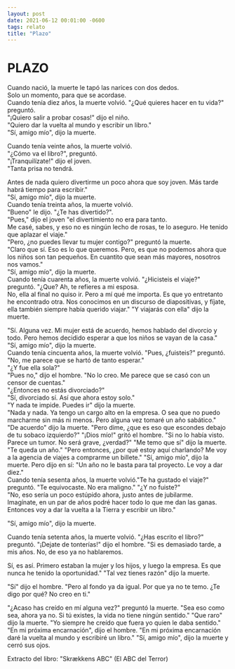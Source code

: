 ```yaml
---
layout: post
date: 2021-06-12 00:01:00 -0600
tags: relato
title: "Plazo"
---
```


# PLAZO

Cuando nació, la muerte le tapó las narices con dos dedos.  
Solo un momento, para que se acordase.  
Cuando tenía diez años, la muerte volvió. "¿Qué quieres hacer en tu vida?" preguntó.  
"¡Quiero salir a probar cosas!" dijo el niño.  
"Quiero dar la vuelta al mundo y escribir un libro."  
"Sí, amigo mío", dijo la muerte.

Cuando tenía veinte años, la muerte volvió.  
"¿Cómo va el libro?", preguntó.  
"¡Tranquilízate!" dijo el joven.  
"Tanta prisa no tendrá.

Antes de nada quiero divertirme un poco ahora que soy joven.   Más tarde habrá tiempo para escribir."  
"Sí, amigo mío", dijo la muerte.  
Cuando tenía treinta años, la muerte volvió.  
"Bueno" le dijo. "¿Te has divertido?".  
"Pues," dijo el joven "el divertimiento no era para tanto.  
Me casé, sabes, y eso no es ningún lecho de rosas, te lo aseguro. He tenido que aplazar el viaje."  
"Pero, ¿no puedes llevar tu mujer contigo?" preguntó la muerte.  
"Claro que sí. Eso es lo que queremos. Pero, es que no podemos ahora que los niños son tan pequeños. En cuantito que sean más mayores, nosotros nos vamos."  
"Sí, amigo mío", dijo la muerte.  
Cuando tenía cuarenta años, la muerte volvió. "¿Hicisteis el viaje?" preguntó. "¿Que? Ah, te refieres a mi esposa.  
No, ella al final no quiso ir. Pero a mí qué me importa. Es que yo entretanto he encontrado otra. Nos conocimos en un discurso de diapositivas, y fíjate, ella también siempre había querido viajar." "Y viajarás con ella" dijo la muerte.

"Sí. Alguna vez. Mi mujer está de acuerdo, hemos hablado del divorcio y todo. Pero hemos decidido esperar a que los niños se vayan de la casa."  
"Sí, amigo mío", dijo la muerte.  
Cuando tenía cincuenta años, la muerte volvió. "Pues,  ¿fuisteis?" preguntó.  
"No, me parece que se hartó de tanto esperar."  
"¿Y fue ella sola?"  
"Pues no," dijo el hombre. "No lo creo. Me parece que se casó con un censor de cuentas."  
"¿Entonces no estás divorciado?"  
"Sí, divorciado sí. Así que ahora estoy solo."  
"Y nada te impide. Puedes ir" dijo la muerte.  
"Nada y nada. Ya tengo un cargo alto en la empresa. O sea que no puedo marcharme sin más ni menos. Pero alguna vez tomaré un año sabático."  
"De acuerdo" dijo la muerte. "Pero dime, ¿que es eso que escondes debajo de tu sobaco izquierdo?" "¡Dios mío!" gritó el hombre. "Si no lo había visto.  
Parece un tumor. No será grave, ¿verdad?" "Me temo que sí" dijo la muerte. "Te queda un año." "Pero entonces, ¿por qué estoy aquí charlando? Me voy a la agencia de viajes a comprarme un billete." "Sí, amigo mío", dijo la muerte. Pero dijo en sí: "Un año no le basta para tal proyecto. Le voy a dar diez."  
Cuando tenía sesenta años, la muerte volvió."Te ha gustado el viaje?" preguntó. "Te equivocaste. No era maligno." "¿Y no fuiste?"  
"No, eso sería un poco estúpido ahora, justo antes de jubilarme.  
Imagínate, en un par de años podré hacer todo lo que me dan las ganas.  
Entonces voy a dar la vuelta a la Tierra y escribir un libro."

"Sí, amigo mío", dijo la muerte.

Cuando tenía setenta años, la muerte volvió. "¿Has escrito el libro?" preguntó. "¡Dejate de tonterías!" dijo el hombre. "Si es demasiado tarde, a mis años. No, de eso ya no hablaremos.

Sí, es así. Primero estaban la mujer y los hijos, y luego la empresa. Es que nunca he tenido la oportunidad." "Tal vez tienes razón" dijo la muerte.

"Sí" dijo el hombre. "Pero al fondo ya da igual. Por que ya no te temo. ¿Te digo por qué? No creo en ti."

"¿Acaso has creído en mí alguna vez?" preguntó la muerte. "Sea eso como sea, ahora ya no. Si tú existes, la vida no tiene ningún sentido." "Que raro" dijo la muerte. "Yo siempre he creído que fuera yo quien le daba sentido." "En mi próxima encarnación", dijo el hombre. "En mi próxima encarnación daré la vuelta al mundo y escribiré un libro." "Sí, amigo mío", dijo la muerte y cerró sus ojos.

Extracto del libro: "Skrækkens ABC" (El ABC del Terror)
